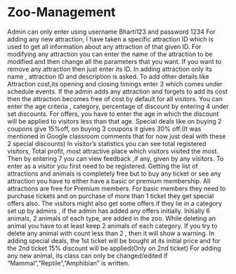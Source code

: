 # Zoo-Management
Admin can only enter using username Bharti123 and password 1234
For adding any new attraction, I have taken a specific attraction ID which is used to get all information about any attraction of that given ID.
For modifying any attraction you can enter the name of the attraction to be modified and then change all the parameters that you want.
If you want to remove any attraction then just enter its ID.
In adding attraction only its name , attraction ID and description is asked.
To add other details like Attraction cost,its opening and closing timings enter 3 which comes under schedule events.
If the admin adds any attraction and forgets to add its cost then the attraction becomes free of cost by default for all visitors.
You can enter the age criteria , category, percentage of discount  by entering 4 under set discounts.
For offers, you have to enter the age in which the discount will be applied to visitors less than that age.
Special deals like on buying 2 coupons give 15%off, on buying 3 coupons it gives 30% off.(It was mentioned in Google classroom comments that for now just deal with these 2 special discounts)
In visitor’s statistics you can see total registered visitors, Total profit, most attractive place which visitors visited the most.
Then by entering 7 you can view feedback ,if any, given by any visitors.
To enter as a visitor you first need to be registered.
Getting the list of attractions and animals is completely free but to buy any ticket or see any attraction you have to either have a basic or premium membership.
All attractions are free for Premium members.
For basic members they need to purchase tickets and on purchase of more than  1 ticket they get special offers also.
The visitors might also get some offers if they lie in a category set up by admins , if the admin has added any offers initially.
Initially 6 animals, 2 animals of each type, are added in the zoo.
While deleting an animal you have to at least keep 2 animals of each category. If you try to delete any animal with count less than 2 , then it will show a warning.
In adding special deals, the 1st ticket will be bought at its initial price and for the 2nd ticket 15% discount will be applied(Only on 2nd ticket)
For adding any new animal, its class can only be changed/edited if “Mammal”,”Reptile”,”Amphibian” is written.

